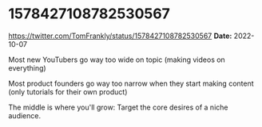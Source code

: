# 1578427108782530567
https://twitter.com/TomFrankly/status/1578427108782530567
**Date:** 2022-10-07

Most new YouTubers go way too wide on topic (making videos on everything)

Most product founders go way too narrow when they start making content (only tutorials for their own product)

The middle is where you'll grow: Target the core desires of a niche audience.
